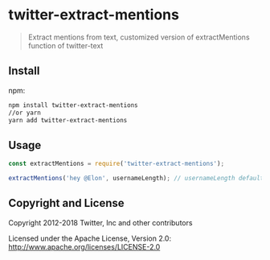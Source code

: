 # twitter-extract-mentions

> Extract mentions from text, customized version of extractMentions function of twitter-text

## Install

npm:

```sh
npm install twitter-extract-mentions
//or yarn
yarn add twitter-extract-mentions

```

## Usage

```js
const extractMentions = require('twitter-extract-mentions');

extractMentions('hey @Elon', usernameLength); // usernameLength default to 30 char
```

## Copyright and License

Copyright 2012-2018 Twitter, Inc and other contributors

Licensed under the Apache License, Version 2.0: http://www.apache.org/licenses/LICENSE-2.0
